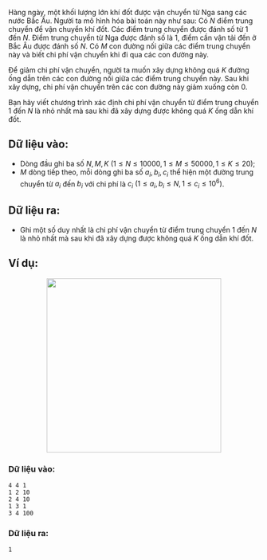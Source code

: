 Hàng ngày, một khối lượng lớn khí đốt được vận chuyển từ Nga sang các nước Bắc Âu. Người ta mô hình hóa bài toán này như sau: Có $N$ điểm trung chuyển để vận chuyển khí đốt. Các điểm trung chuyển được đánh số từ $1$ đến $N$. Điểm trung chuyển từ Nga được đánh số là $1$, điểm cần vận tải đến ở Bắc Âu được đánh số $N$. Có $M$ con đường nối giữa các điểm trung chuyển này và biết chi phí vận chuyển khi đi qua các con đường này.

Để giảm chi phí vận chuyển, người ta muốn xây dựng không quá $K$ đường ống dẫn trên các con đường nối giữa các điểm trung chuyển này. Sau khi xây dựng, chi phí vận chuyển trên các con đường này giảm xuống còn $0$.

Bạn hãy viết chương trình xác định chi phí vận chuyển từ điểm trung chuyển $1$ đến $N$ là nhỏ nhất mà sau khi đã xây dựng được không quá $K$ ống dẫn khí đốt.

## Dữ liệu vào:
- Dòng đầu ghi ba số $N, M, K\ (1 ≤ N ≤ 10000, 1 ≤ M ≤ 50000, 1 ≤ K ≤ 20)$;
- $M$ dòng tiếp theo, mỗi dòng ghi ba số $a_i, b_i, c_i$ thể hiện một đường trung chuyển từ $a_i$ đến $b_i$ với chi phí là $c_i\ (1 ≤ a_i, b_i ≤ N, 1 ≤ c_i ≤ 10^6)$.

## Dữ liệu ra:
- Ghi một số duy nhất là chi phí vận chuyển từ điểm trung chuyển $1$ đến $N$ là nhỏ nhất mà sau khi đã xây dựng được không quá $K$ ống dẫn khí đốt.

## Ví dụ:
<center><img src="/images/problems/595/GASLINE.png" width="350px" /></center>

### Dữ liệu vào:
```
4 4 1
1 2 10
2 4 10
1 3 1
3 4 100
```

### Dữ liệu ra:
```
1
```